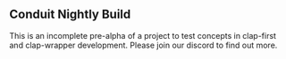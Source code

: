 ## Conduit Nightly Build

This is an incomplete pre-alpha of a project to test concepts in clap-first and clap-wrapper development. Please join our discord to find out more.


